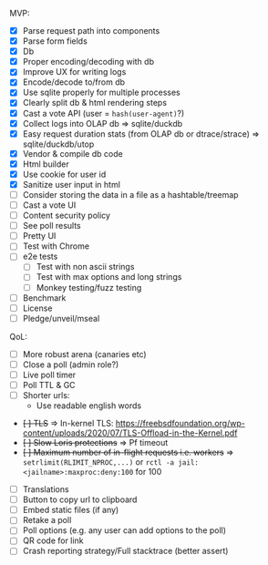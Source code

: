 MVP:

- [x] Parse request path into components
- [x] Parse form fields
- [x] Db
- [x] Proper encoding/decoding with db
- [x] Improve UX for writing logs
- [x] Encode/decode to/from db
- [x] Use sqlite properly for multiple processes
- [x] Clearly split db & html rendering steps
- [x] Cast a vote API (user = `hash(user-agent)`?)
- [x] Collect logs into OLAP db => sqlite/duckdb
- [x] Easy request duration stats (from OLAP db or dtrace/strace) => sqlite/duckdb/utop
- [x] Vendor & compile db code
- [x] Html builder
- [x] Use cookie for user id
- [x] Sanitize user input in html
- [ ] Consider storing the data in a file as a hashtable/treemap
- [ ] Cast a vote UI
- [ ] Content security policy
- [ ] See poll results
- [ ] Pretty UI
- [ ] Test with Chrome
- [ ] e2e tests
    - [ ] Test with non ascii strings
    - [ ] Test with max options and long strings
    - [ ] Monkey testing/fuzz testing
- [ ] Benchmark
- [ ] License
- [ ] Pledge/unveil/mseal

QoL:

- [ ] More robust arena (canaries etc)
- [ ] Close a poll (admin role?)
- [ ] Live poll timer
- [ ] Poll TTL & GC
- [ ] Shorter urls:
    - Use readable english words
- ~~[ ] TLS~~ => In-kernel TLS: https://freebsdfoundation.org/wp-content/uploads/2020/07/TLS-Offload-in-the-Kernel.pdf
- ~~[ ] Slow Loris protections~~ => Pf timeout
- ~~[ ] Maximum number of in-flight requests i.e. workers~~ => `setrlimit(RLIMIT_NPROC,...)` or `rctl -a jail:<jailname>:maxproc:deny:100` for 100
- [ ] Translations
- [ ] Button to copy url to clipboard
- [ ] Embed static files (if any)
- [ ] Retake a poll
- [ ] Poll options (e.g. any user can add options to the poll)
- [ ] QR code for link
- [ ] Crash reporting strategy/Full stacktrace (better assert)
